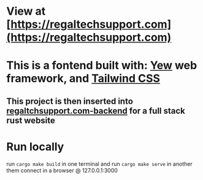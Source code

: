 # View at [https://regaltechsupport.com](https://regaltechsupport.com)

# This is a fontend built with: [Yew](https://github.com/yewstack/yew) web framework, and [Tailwind CSS](https://tailwindcss.com/)
## This project is then inserted into [regaltchsupport.com-backend](https://github.com/13r0ck/regaltechsupport.com-backend) for a full stack rust website


# Run locally
run `cargo make build` in one terminal
and
run `cargo make serve` in another
them
connect in a browser @ 127.0.0.1:3000
